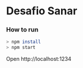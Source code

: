 # Desafio Sanar

### How to run

```bash 
> npm install
> npm start
```

Open http://localhost:1234
